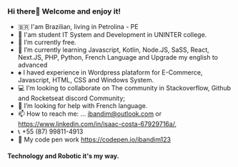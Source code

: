 ### Hi there👋 Welcome and enjoy it!

<!--
**ibandim123/ibandim123** is a ✨ _special_ ✨ repository because its `README.md` (this file) appears on your GitHub profile.
-->
- 🇧🇷  I'am Brazilian, living in Petrolina - PE
- 🔭 I'am student IT System and Development in UNINTER college.
- 💼 I’m currently free.
- 📓 I’m currently learning Javascript, Kotlin, Node.JS, SaSS, React, Next.JS, PHP, Python, French Language and Upgrade my english to advanced    
-  ♠  I haved experience in Wordpress plataform for E-Commerce, Javascript, HTML, CSS and Windows System. 
- 💻 I’m looking to collaborate on The community in Stackoverflow, Github and Rocketseat discord Community;
- 🤔 I’m looking for help with French language.
- 📫 How to reach me: ... 	ibandim@outlook.com or https://www.linkedin.com/in/isaac-costa-67929716a/,
- 📞 +55 (87) 99811-4913 
- 🎨 My code pen work https://codepen.io/ibandim123

<h4>  Technology and Robotic it's my way. </h4>


